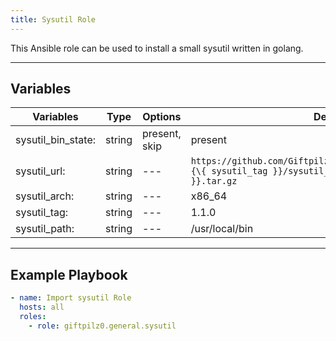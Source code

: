 ```yaml
---
title: Sysutil Role
---
```


This Ansible role can be used to install a small sysutil written in golang.

______________________________________________________________________

## Variables

| Variables          | Type   | Options       | Defaults                                                                                                             |
| ------------------ | ------ | ------------- | -------------------------------------------------------------------------------------------------------------------- |
| sysutil_bin_state: | string | present, skip | present                                                                                                              |
| sysutil_url:       | string | ---           | `https://github.com/Giftpilz0/sysutil/releases/download/\{\{ sysutil_tag }}/sysutil_Linux_{{ sysutil_arch }}.tar.gz` |
| sysutil_arch:      | string | ---           | x86_64                                                                                                               |
| sysutil_tag:       | string | ---           | 1.1.0                                                                                                                |
| sysutil_path:      | string | ---           | /usr/local/bin                                                                                                       |

______________________________________________________________________

## Example Playbook

```yaml
- name: Import sysutil Role
  hosts: all
  roles:
    - role: giftpilz0.general.sysutil
```

